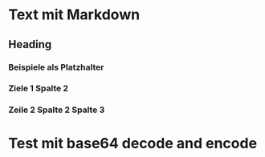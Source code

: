 # **Text mit Markdown**
## **Heading**
### Beispiele als Platzhalter
### Ziele 1 Spalte 2 
### Zeile 2 Spalte 2 Spalte 3
# Test mit base64 decode and encode
